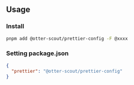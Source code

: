 ## Usage

### Install

```sh
pnpm add @otter-scout/prettier-config -F @xxxx
```

### Setting package.json

```json
{
  "prettier": "@otter-scout/prettier-config"
}
```
